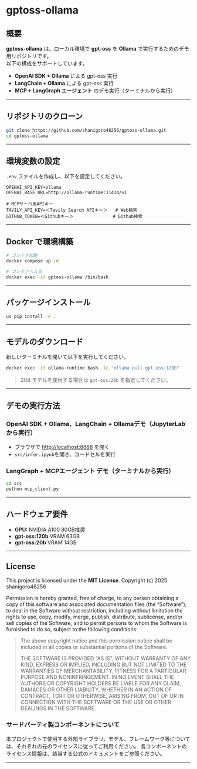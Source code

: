 # gptoss-ollama

## 概要
**gptoss-ollama** は、ローカル環境で **gpt-oss** を **Ollama** で実行するためのデモ用リポジトリです。  
以下の構成をサポートしています。

- **OpenAI SDK + Ollama** による gpt-oss 実行
- **LangChain + Ollama** による gpt-oss 実行
- **MCP + LangGraph エージェント** のデモ実行（ターミナルから実行）

---

## リポジトリのクローン

```bash
git clone https://github.com/shanigoro48256/gptoss-ollama.git
cd gptoss-ollama
````

---

## 環境変数の設定

`.env` ファイルを作成し、以下を設定してください。

```env
OPENAI_API_KEY=ollama
OPENAI_BASE_URL=http://ollama-runtime:11434/v1

# MCPサーバ用APIキー
TAVILY_API_KEY=＜Tavily Search APIキー＞   # Web検索
GITHUB_TOKEN=＜Githubキー＞               # Github検索
```

---

## Docker で環境構築

```bash
# コンテナ起動
docker compose up -d

# コンテナへ入る
docker exec -it gptoss-ollama /bin/bash
```

---

## パッケージインストール

```bash
uv pip install -e .
```

---

## モデルのダウンロード

新しいターミナルを開いて以下を実行してください。

```bash
docker exec -it ollama-runtime bash -lc "ollama pull gpt-oss:120b"
```

> 20B モデルを使用する場合は `gpt-oss:20b` を指定してください。

---

## デモの実行方法

### OpenAI SDK + Ollama、LangChain + Ollamaデモ（JupyterLabから実行）

* ブラウザで [http://localhost:8888](http://localhost:8888) を開く
* `src/infer.ipynb`を開き、コードセルを実行

### LangGraph + MCPエージェント デモ（ターミナルから実行）

```bash
cd src
python mcp_client.py
```

---

## ハードウェア要件

* **GPU:** NVIDIA A100 80GB推奨
* **gpt-oss:120b** VRAM 63GB
* **gpt-oss:20b** VRAM 14GB

---

## License

This project is licensed under the **MIT License**.
Copyright (c) 2025 shanigoro48256

Permission is hereby granted, free of charge, to any person obtaining a copy of this software and associated documentation files (the “Software”), to deal in the Software without restriction, including without limitation the rights to use, copy, modify, merge, publish, distribute, sublicense, and/or sell copies of the Software, and to permit persons to whom the Software is furnished to do so, subject to the following conditions:

> The above copyright notice and this permission notice shall be included in all copies or substantial portions of the Software.
>
> THE SOFTWARE IS PROVIDED “AS IS”, WITHOUT WARRANTY OF ANY KIND, EXPRESS OR IMPLIED, INCLUDING BUT NOT LIMITED TO THE WARRANTIES OF MERCHANTABILITY, FITNESS FOR A PARTICULAR PURPOSE AND NONINFRINGEMENT.
> IN NO EVENT SHALL THE AUTHORS OR COPYRIGHT HOLDERS BE LIABLE FOR ANY CLAIM, DAMAGES OR OTHER LIABILITY, WHETHER IN AN ACTION OF CONTRACT, TORT OR OTHERWISE, ARISING FROM, OUT OF OR IN CONNECTION WITH THE SOFTWARE OR THE USE OR OTHER DEALINGS IN THE SOFTWARE.

### サードパーティ製コンポーネントについて

本プロジェクトで使用する外部ライブラリ、モデル、フレームワーク等については、それぞれの元のライセンスに従ってご利用ください。
各コンポーネントのライセンス情報は、該当する公式のドキュメントをご参照ください。

---
